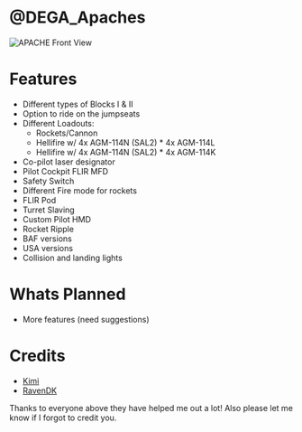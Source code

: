 @DEGA_Apaches
==============

![APACHE Front View](https://raw.githubusercontent.com/deltagamer/DEGA_Apaches/master/Release_Notes/Thread_Images/2015-10-04_00001.jpg)

Features
=========
* Different types of Blocks I & II
* Option to ride on the jumpseats
* Different Loadouts:
  - Rockets/Cannon
  - Hellifire w/ 4x AGM-114N (SAL2) * 4x AGM-114L
  - Hellifire w/ 4x AGM-114N (SAL2) * 4x AGM-114K 
* Co-pilot laser designator
* Pilot Cockpit FLIR MFD 
* Safety Switch
* Different Fire mode for rockets
* FLIR Pod
* Turret Slaving
* Custom Pilot HMD
* Rocket Ripple
* BAF versions
* USA versions
* Collision and landing lights

Whats Planned
=========

* More features (need suggestions)


Credits
=============

* [Kimi](https://forums.bistudio.com/user/828913-kimi-uy/)
* [RavenDK](https://forums.bistudio.com/user/749751-ravendk/)


Thanks to everyone above they have helped me out a lot! 
Also please let me know if I forgot to credit you.
